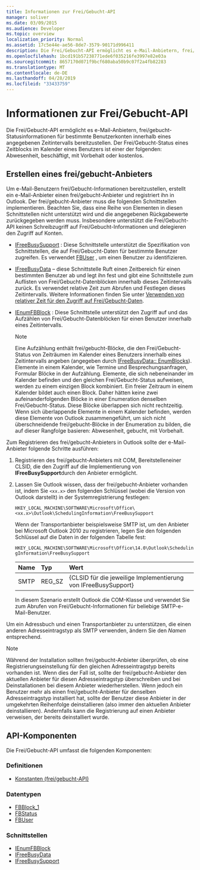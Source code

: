 ```yaml
---
title: Informationen zur Frei/Gebucht-API
manager: soliver
ms.date: 03/09/2015
ms.audience: Developer
ms.topic: overview
localization_priority: Normal
ms.assetid: 17c5e44e-ae56-8de7-3579-90171d996411
description: Die Frei/Gebucht-API ermöglicht es e-Mail-Anbietern, frei/gebucht-Statusinformationen für bestimmte Benutzerkonten innerhalb eines angegebenen Zeitintervalls bereitzustellen.
ms.openlocfilehash: 1bcd191b57238771ede6f035216fe3997e82e03a
ms.sourcegitcommit: 8657170d071f9bcf680aba50b9c07f2a4fb82283
ms.translationtype: MT
ms.contentlocale: de-DE
ms.lasthandoff: 04/28/2019
ms.locfileid: "33433759"
---
```

# <a name="about-the-freebusy-api"></a>Informationen zur Frei/Gebucht-API

Die Frei/Gebucht-API ermöglicht es e-Mail-Anbietern, frei/gebucht-Statusinformationen für bestimmte Benutzerkonten innerhalb eines angegebenen Zeitintervalls bereitzustellen. Der Frei/Gebucht-Status eines Zeitblocks im Kalender eines Benutzers ist einer der folgenden: Abwesenheit, beschäftigt, mit Vorbehalt oder kostenlos.
  
## <a name="create-a-freebusy-provider"></a>Erstellen eines frei/gebucht-Anbieters

Um e-Mail-Benutzern frei/Gebucht-Informationen bereitzustellen, erstellt ein e-Mail-Anbieter einen frei/gebucht-Anbieter und registriert ihn in Outlook. Der frei/gebucht-Anbieter muss die folgenden Schnittstellen implementieren. Beachten Sie, dass eine Reihe von Elementen in diesen Schnittstellen nicht unterstützt wird und die angegebenen Rückgabewerte zurückgegeben werden muss. Insbesondere unterstützt die Frei/Gebucht-API keinen Schreibzugriff auf Frei/Gebucht-Informationen und delegieren den Zugriff auf Konten.
  
- [IFreeBusySupport](ifreebusysupport.md) : Diese Schnittstelle unterstützt die Spezifikation von Schnittstellen, die auf Frei/Gebucht-Daten für bestimmte Benutzer zugreifen. Es verwendet [FBUser](fbuser.md) , um einen Benutzer zu identifizieren. 
    
- [IFreeBusyData](ifreebusydata.md) – diese Schnittstelle Ruft einen Zeitbereich für einen bestimmten Benutzer ab und legt ihn fest und gibt eine Schnittstelle zum Auflisten von Frei/Gebucht-Datenblöcken innerhalb dieses Zeitintervalls zurück. Es verwendet relative Zeit zum Abrufen und Festlegen dieses Zeitintervalls. Weitere Informationen finden Sie unter [Verwenden von relativer Zeit für den Zugriff auf Frei/Gebucht-Daten](how-to-use-relative-time-to-access-free-busy-data.md).
    
- [IEnumFBBlock](ienumfbblock.md) : Diese Schnittstelle unterstützt den Zugriff auf und das Aufzählen von Frei/Gebucht-Datenblöcken für einen Benutzer innerhalb eines Zeitintervalls. 
    
   > [!NOTE]
   > Eine Aufzählung enthält frei/gebucht-Blöcke, die den Frei/Gebucht-Status von Zeiträumen im Kalender eines Benutzers innerhalb eines Zeitintervalls angeben (angegeben durch [IFreeBusyData:: EnumBlocks](ifreebusydata-enumblocks.md)). Elemente in einem Kalender, wie Termine und Besprechungsanfragen, Formular Blöcke in der Aufzählung. Elemente, die sich nebeneinander im Kalender befinden und den gleichen Frei/Gebucht-Status aufweisen, werden zu einem einzigen Block kombiniert. Ein freier Zeitraum in einem Kalender bildet auch einen Block. Daher hätten keine zwei aufeinanderfolgenden Blöcke in einer Enumeration denselben Frei/Gebucht-Status. Diese Blöcke überlappen sich nicht rechtzeitig. Wenn sich überlappende Elemente in einem Kalender befinden, werden diese Elemente von Outlook zusammengeführt, um sich nicht überschneidende frei/gebucht-Blöcke in der Enumeration zu bilden, die auf dieser Rangfolge basieren: Abwesenheit, gebucht, mit Vorbehalt. 
  
Zum Registrieren des frei/gebucht-Anbieters in Outlook sollte der e-Mail-Anbieter folgende Schritte ausführen:
  
1. Registrieren des frei/gebucht-Anbieters mit COM, Bereitstelleneiner CLSID, die den Zugriff auf die Implementierung von **IFreeBusySupport**durch den Anbieter ermöglicht. 
    
2. Lassen Sie Outlook wissen, dass der frei/gebucht-Anbieter vorhanden ist, indem Sie `<xx.x>` den folgenden Schlüssel (wobei die Version von Outlook darstellt) in der Systemregistrierung festlegen: 
    
   `HKEY_LOCAL_MACHINE\SOFTWARE\Microsoft\Office\<xx.x>\Outlook\SchedulingInformation\FreeBusySupport`
    
   Wenn der Transportanbieter beispielsweise SMTP ist, um den Anbieter bei Microsoft Outlook 2010 zu registrieren, legen Sie den folgenden Schlüssel auf die Daten in der folgenden Tabelle fest: 
    
   `HKEY_LOCAL_MACHINE\SOFTWARE\Microsoft\Office\14.0\Outlook\SchedulingInformation\FreeBusySupport`
    
   |Name |Typ |Wert |
   |:-----|:-----|:-----|
   |SMTP  |REG_SZ  |{CLSID für die jeweilige Implementierung von IFreeBusySupport}  |
   
   In diesem Szenario erstellt Outlook die COM-Klasse und verwendet Sie zum Abrufen von Frei/Gebucht-Informationen für beliebige SMTP-e-Mail-Benutzer.
    
Um ein Adressbuch und einen Transportanbieter zu unterstützen, die einen anderen Adresseintragstyp als SMTP verwenden, ändern Sie den *Namen* entsprechend. 
  
> [!NOTE]
> Während der Installation sollten frei/gebucht-Anbieter überprüfen, ob eine Registrierungseinstellung für den gleichen Adresseintragstyp bereits vorhanden ist. Wenn dies der Fall ist, sollte der frei/gebucht-Anbieter den aktuellen Anbieter für diesen Adresseintragstyp überschreiben und bei Deinstallationen bei diesem Anbieter wiederherstellen. Wenn jedoch ein Benutzer mehr als einen frei/gebucht-Anbieter für denselben Adresseintragstyp installiert hat, sollte der Benutzer diese Anbieter in der umgekehrten Reihenfolge deinstallieren (also immer den aktuellen Anbieter deinstallieren). Andernfalls kann die Registrierung auf einen Anbieter verweisen, der bereits deinstalliert wurde. 
  
## <a name="api-components"></a>API-Komponenten

Die Frei/Gebucht-API umfasst die folgenden Komponenten:
  
### <a name="definitions"></a>Definitionen

- [Konstanten (frei/gebucht-API)](constants-free-busy-api.md)
    
### <a name="data-types"></a>Datentypen

- [FBBlock_1](fbblock_1.md)
- [FBStatus](fbstatus.md)
- [FBUser](fbuser.md)
    
### <a name="interfaces"></a>Schnittstellen

- [IEnumFBBlock](ienumfbblock.md)
- [IFreeBusyData](ifreebusydata.md)
- [IFreeBusySupport](ifreebusysupport.md)
    

